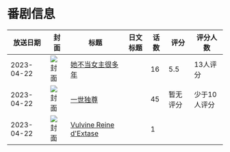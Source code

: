 # 番剧信息

|放送日期|封面|标题|日文标题|话数|评分|评分人数|
|---|---|---|---|---|---|---|
|2023-04-22|![封面](https://lain.bgm.tv/pic/cover/c/62/e2/405220_bZbL6.jpg)|[她不当女主很多年](https://bangumi.tv/subject/405220)||16|5.5|13人评分|
|2023-04-22|![封面](https://lain.bgm.tv/pic/cover/c/e8/ae/405311_ndF2D.jpg)|[一世独尊](https://bangumi.tv/subject/405311)||45|暂无评分|少于10人评分|
|2023-04-22|![封面](https://bangumi.tv/img/no_icon_subject.png)|[Vulvine Reine d'Extase](https://bangumi.tv/subject/466319)||1|||
